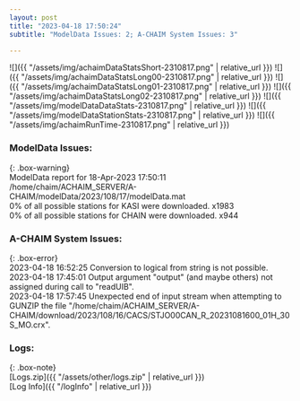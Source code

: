```yaml
---
layout: post
title: "2023-04-18 17:50:24"
subtitle: "ModelData Issues: 2; A-CHAIM System Issues: 3"

---
```


![]({{ "/assets/img/achaimDataStatsShort-2310817.png" | relative_url }})
![]({{ "/assets/img/achaimDataStatsLong00-2310817.png" | relative_url }})
![]({{ "/assets/img/achaimDataStatsLong01-2310817.png" | relative_url }})
![]({{ "/assets/img/achaimDataStatsLong02-2310817.png" | relative_url }})
![]({{ "/assets/img/modelDataDataStats-2310817.png" | relative_url }})
![]({{ "/assets/img/modelDataStationStats-2310817.png" | relative_url }})
![]({{ "/assets/img/achaimRunTime-2310817.png" | relative_url }})


### ModelData Issues:  
  
{: .box-warning}  
 ModelData report for 18-Apr-2023 17:50:11   
 /home/chaim/ACHAIM_SERVER/A-CHAIM/modelData/2023/108/17/modelData.mat   
 0% of all possible stations for KASI were downloaded. x1983   
 0% of all possible stations for CHAIN were downloaded. x944   
  
### A-CHAIM System Issues:  
  
{: .box-error}  
2023-04-18 16:52:25 Conversion to logical from string is not possible.  
2023-04-18 17:45:01 Output argument "output" (and maybe others) not assigned during call to "readUIB".  
2023-04-18 17:57:45 Unexpected end of input stream when attempting to GUNZIP the file "/home/chaim/ACHAIM_SERVER/A-CHAIM/download/2023/108/16/CACS/STJO00CAN_R_20231081600_01H_30S_MO.crx".  

### Logs:  
  
{: .box-note}  
[Logs.zip]({{ "/assets/other/logs.zip" | relative_url }})  
[Log Info]({{ "/logInfo" | relative_url }})  

